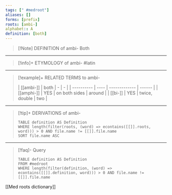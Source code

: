 ```yaml
---
tags: [" #medroot"]
aliases: []
forms: [prefix]
roots: [ambi-]
alphabet:: A
definition: [both]
---
```

>[!Note] DEFINITION of ambi-
>Both
_____
>[!info]+ ETYMOLOGY of ambi-
>#latin
_____
>[!example]+ RELATED TERMS to ambi-
>
>| [[ambi-]]  | both | -             | -      |
| ---------- | ---- | ------------- | ------ |
| [[amphi-]] | YES  | on both sides | around |
| [[bi-]]    | YES  | twice, double | two       |
_____
>[!tip]+ DERIVATIONS of ambi-
>```dataview
>TABLE definition AS Definition 
>WHERE length(filter(roots, (word) => econtains([[]].roots, word))) > 0 AND file.name != [[]].file.name
>SORT file.name ASC
>```
_____
>[!faq]- Query
>
>```dataview
>TABLE definition AS Definition
>FROM #medroot
>WHERE length(filter(definition, (word) => econtains([[]].definition, word))) > 0 AND file.name != [[]].file.name
>```

[[Med roots dictionary]]